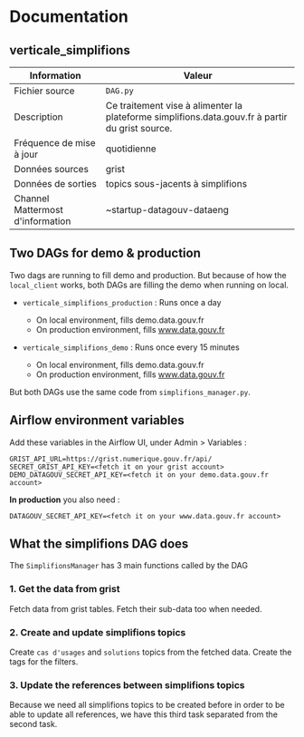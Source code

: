 
# Documentation

## verticale_simplifions

| Information | Valeur |
| -------- | -------- |
| Fichier source     | `DAG.py`     |
| Description | Ce traitement vise à alimenter la plateforme simplifions.data.gouv.fr à partir du grist source. |
| Fréquence de mise à jour | quotidienne |
| Données sources | grist |
| Données de sorties | topics sous-jacents à simplifions |
| Channel Mattermost d'information | ~startup-datagouv-dataeng |

## Two DAGs for demo & production

Two dags are running to fill demo and production.
But because of how the `local_client` works, both DAGs are filling the demo when running on local.

- `verticale_simplifions_production` : Runs once a day
  - On local environment, fills demo.data.gouv.fr
  - On production environment, fills www.data.gouv.fr

- `verticale_simplifions_demo` : Runs once every 15 minutes
  - On local environment, fills demo.data.gouv.fr
  - On production environment, fills www.data.gouv.fr

But both DAGs use the same code from `simplifions_manager.py`.

## Airflow environment variables

Add these variables in the Airflow UI, under Admin > Variables :

```
GRIST_API_URL=https://grist.numerique.gouv.fr/api/
SECRET_GRIST_API_KEY=<fetch it on your grist account>
DEMO_DATAGOUV_SECRET_API_KEY=<fetch it on your demo.data.gouv.fr account>
```

**In production** you also need :

```
DATAGOUV_SECRET_API_KEY=<fetch it on your www.data.gouv.fr account>
```

## What the simplifions DAG does

The `SimplifionsManager` has 3 main functions called by the DAG

### 1. Get the data from grist

Fetch data from grist tables.
Fetch their sub-data too when needed.

### 2. Create and update simplifions topics

Create `cas d'usages` and `solutions` topics from the fetched data.
Create the tags for the filters.

### 3. Update the references between simplifions topics

Because we need all simplifions topics to be created before in order to be able to update all references, we have this third task separated from the second task.